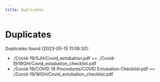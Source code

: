 ```yaml
---
title: Duplicates
---
```


# Duplicates

Duplicates found (2023-05-15 11:09:32):

- ./Covid-19/SJH/Covid_extubation.pdf == ./Covid-19/WGH/Covid_extubation_checklist.pdf
- ./Covid-19/COVID 19 Procedures/COVID Extubation Checklist.pdf == ./Covid-19/WGH/Covid_extubation_checklist.pdf